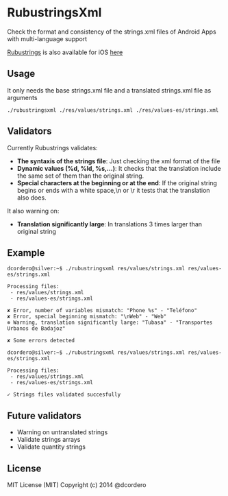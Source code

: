 # RubustringsXml

Check the format and consistency of the strings.xml files of Android Apps with multi-language support

[Rubustrings](https://github.com/dcordero/Rubustrings) is also available for iOS [here](https://github.com/dcordero/Rubustrings) 

## Usage

It only needs the base strings.xml file and a translated strings.xml file as arguments

```
./rubustringsxml ./res/values/strings.xml ./res/values-es/strings.xml
```

## Validators

Currently Rubustrings validates:

* **The syntaxis of the strings file**: Just checking the xml format of the file
* **Dynamic values (%d, %ld, %s,...)**: It checks that the translation include the same set of them than the original string.
* **Special characters at the beginning or at the end**: If the original string begins or ends with a white space,\n or \r it tests that the translation also does.

It also warning on:
* **Translation significantly large**: In translations 3 times larger than original string

## Example

```
dcordero@silver:~$ ./rubustringsxml res/values/strings.xml res/values-es/strings.xml

Processing files:
 - res/values/strings.xml
 - res/values-es/strings.xml
 
✘ Error, number of variables mismatch: "Phone %s" - "Teléfono"
✘ Error, special beginning mismatch: "\nWeb" - "Web"
⊗ Warning, translation significantly large: "Tubasa" - "Transportes Urbanos de Badajoz"

✘ Some errors detected
```

```
dcordero@silver:~$ ./rubustringsxml res/values/strings.xml res/values-es/strings.xml

Processing files:
 - res/values/strings.xml
 - res/values-es/strings.xml
 
✓ Strings files validated succesfully
```

## Future validators

* Warning on untranslated strings
* Validate strings arrays
* Validate quantity strings

## License

MIT License (MIT) Copyright (c) 2014 @dcordero
